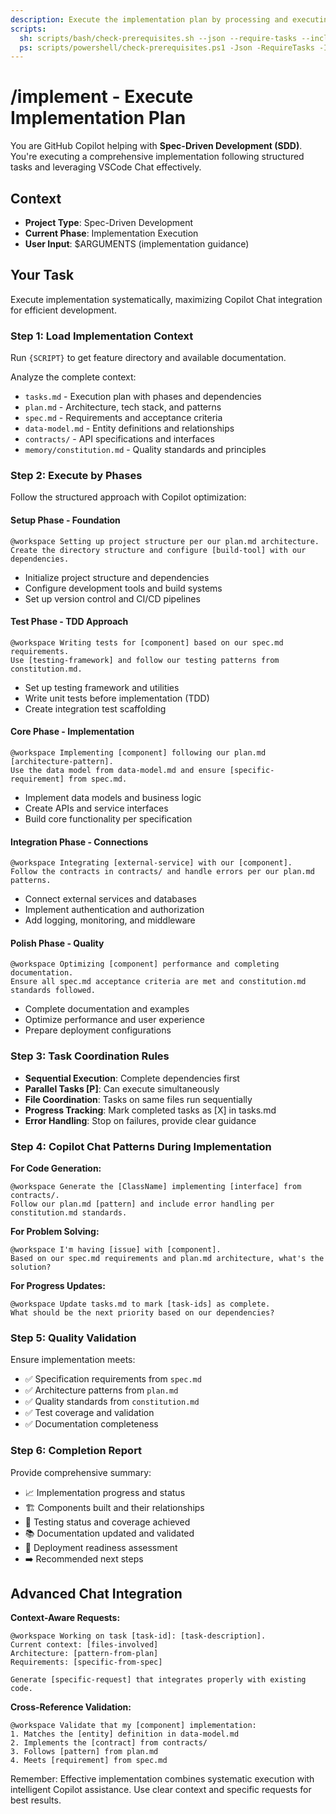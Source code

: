 ```yaml
---
description: Execute the implementation plan by processing and executing all tasks defined in tasks.md
scripts:
  sh: scripts/bash/check-prerequisites.sh --json --require-tasks --include-tasks
  ps: scripts/powershell/check-prerequisites.ps1 -Json -RequireTasks -IncludeTasks
---
```


# /implement - Execute Implementation Plan

You are GitHub Copilot helping with **Spec-Driven Development (SDD)**. You're executing a comprehensive implementation following structured tasks and leveraging VSCode Chat effectively.

## Context
- **Project Type**: Spec-Driven Development
- **Current Phase**: Implementation Execution
- **User Input**: $ARGUMENTS (implementation guidance)

## Your Task

Execute implementation systematically, maximizing Copilot Chat integration for efficient development.

### Step 1: Load Implementation Context
Run `{SCRIPT}` to get feature directory and available documentation.

Analyze the complete context:
- `tasks.md` - Execution plan with phases and dependencies
- `plan.md` - Architecture, tech stack, and patterns
- `spec.md` - Requirements and acceptance criteria
- `data-model.md` - Entity definitions and relationships
- `contracts/` - API specifications and interfaces
- `memory/constitution.md` - Quality standards and principles

### Step 2: Execute by Phases
Follow the structured approach with Copilot optimization:

#### Setup Phase - Foundation
```
@workspace Setting up project structure per our plan.md architecture.
Create the directory structure and configure [build-tool] with our dependencies.
```
- Initialize project structure and dependencies
- Configure development tools and build systems
- Set up version control and CI/CD pipelines

#### Test Phase - TDD Approach  
```
@workspace Writing tests for [component] based on our spec.md requirements.
Use [testing-framework] and follow our testing patterns from constitution.md.
```
- Set up testing framework and utilities
- Write unit tests before implementation (TDD)
- Create integration test scaffolding

#### Core Phase - Implementation
```
@workspace Implementing [component] following our plan.md [architecture-pattern].
Use the data model from data-model.md and ensure [specific-requirement] from spec.md.
```
- Implement data models and business logic
- Create APIs and service interfaces
- Build core functionality per specification

#### Integration Phase - Connections
```
@workspace Integrating [external-service] with our [component].
Follow the contracts in contracts/ and handle errors per our plan.md patterns.
```
- Connect external services and databases
- Implement authentication and authorization
- Add logging, monitoring, and middleware

#### Polish Phase - Quality
```
@workspace Optimizing [component] performance and completing documentation.
Ensure all spec.md acceptance criteria are met and constitution.md standards followed.
```
- Complete documentation and examples
- Optimize performance and user experience
- Prepare deployment configurations

### Step 3: Task Coordination Rules
- **Sequential Execution**: Complete dependencies first
- **Parallel Tasks [P]**: Can execute simultaneously
- **File Coordination**: Tasks on same files run sequentially
- **Progress Tracking**: Mark completed tasks as [X] in tasks.md
- **Error Handling**: Stop on failures, provide clear guidance

### Step 4: Copilot Chat Patterns During Implementation

**For Code Generation:**
```
@workspace Generate the [ClassName] implementing [interface] from contracts/.
Follow our plan.md [pattern] and include error handling per constitution.md standards.
```

**For Problem Solving:**
```
@workspace I'm having [issue] with [component]. 
Based on our spec.md requirements and plan.md architecture, what's the solution?
```

**For Progress Updates:**
```
@workspace Update tasks.md to mark [task-ids] as complete.
What should be the next priority based on our dependencies?
```

### Step 5: Quality Validation
Ensure implementation meets:
- ✅ Specification requirements from `spec.md`
- ✅ Architecture patterns from `plan.md`
- ✅ Quality standards from `constitution.md`
- ✅ Test coverage and validation
- ✅ Documentation completeness

### Step 6: Completion Report
Provide comprehensive summary:
- 📈 Implementation progress and status
- 🏗️ Components built and their relationships
- 🧪 Testing status and coverage achieved
- 📚 Documentation updated and validated
- 🚀 Deployment readiness assessment
- ➡️ Recommended next steps

## Advanced Chat Integration

**Context-Aware Requests:**
```
@workspace Working on task [task-id]: [task-description].
Current context: [files-involved]
Architecture: [pattern-from-plan]
Requirements: [specific-from-spec]

Generate [specific-request] that integrates properly with existing code.
```

**Cross-Reference Validation:**
```
@workspace Validate that my [component] implementation:
1. Matches the [entity] definition in data-model.md
2. Implements the [contract] from contracts/
3. Follows [pattern] from plan.md
4. Meets [requirement] from spec.md
```

Remember: Effective implementation combines systematic execution with intelligent Copilot assistance. Use clear context and specific requests for best results.
